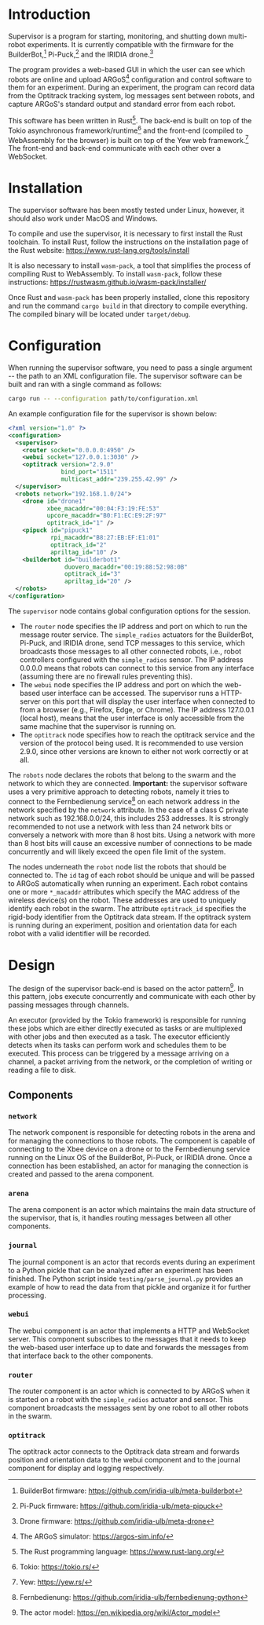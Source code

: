 # Introduction

Supervisor is a program for starting, monitoring, and shutting down multi-robot experiments. It is currently compatible with the firmware for the BuilderBot,[^1] Pi-Puck,[^2] and the IRIDIA drone.[^3]

The program provides a web-based GUI in which the user can see which robots are online and upload ARGoS[^4] configuration and control software to them for an experiment. During an experiment, the program can record data from the Optitrack tracking system, log messages sent between robots, and capture ARGoS's standard output and standard error from each robot.

This software has been written in Rust[^5]. The back-end is built on top of the Tokio asynchronous framework/runtime[^6] and the front-end (compiled to WebAssembly for the browser) is built on top of the Yew web framework.[^7] The front-end and back-end communicate with each other over a WebSocket.

[^1]: BuilderBot firmware: https://github.com/iridia-ulb/meta-builderbot
[^2]: Pi-Puck firmware: https://github.com/iridia-ulb/meta-pipuck
[^3]: Drone firmware: https://github.com/iridia-ulb/meta-drone
[^4]: The ARGoS simulator: https://argos-sim.info/
[^5]: The Rust programming language: https://www.rust-lang.org/
[^6]: Tokio: https://tokio.rs/
[^7]: Yew: https://yew.rs/

# Installation
The supervisor software has been mostly tested under Linux, however, it should also work under MacOS and Windows.

To compile and use the supervisor, it is necessary to first install the Rust toolchain. To install Rust, follow the instructions on the installation page of the Rust website: https://www.rust-lang.org/tools/install

It is also necessary to install `wasm-pack`, a tool that simplifies the process of compiling Rust to WebAssembly. To install `wasm-pack`, follow these instructions: https://rustwasm.github.io/wasm-pack/installer/

Once Rust and `wasm-pack` has been properly installed, clone this repository and run the command `cargo build` in that directory to compile everything. The compiled binary will be located under `target/debug`.

# Configuration
When running the supervisor software, you need to pass a single argument -- the path to an XML configuration file. The supervisor software can be built and ran with a single command as follows:
```sh
cargo run -- --configuration path/to/configuration.xml
```
An example configuration file for the supervisor is shown below:
```xml
<?xml version="1.0" ?>
<configuration>
  <supervisor>
    <router socket="0.0.0.0:4950" />
    <webui socket="127.0.0.1:3030" />
    <optitrack version="2.9.0"
               bind_port="1511"
               multicast_addr="239.255.42.99" />
  </supervisor>
  <robots network="192.168.1.0/24">
    <drone id="drone1"
           xbee_macaddr="00:04:F3:19:FE:53"
           upcore_macaddr="B0:F1:EC:E9:2F:97"
           optitrack_id="1" />
    <pipuck id="pipuck1"
            rpi_macaddr="B8:27:EB:EF:E1:01"
            optitrack_id="2"
            apriltag_id="10" />
    <builderbot id="builderbot1"
                duovero_macaddr="00:19:88:52:98:0B"
                optitrack_id="3"
                apriltag_id="20" />
  </robots>
</configuration>
```
The `supervisor` node contains global configuration options for the session.
* The `router` node specifies the IP address and port on which to run the message router service. The `simple_radios` actuators for the BuilderBot, Pi-Puck, and IRIDIA drone, send TCP messages to this service, which broadcasts those messages to all other connected robots, i.e., robot controllers configured with the `simple_radios` sensor. The IP address 0.0.0.0 means that robots can connect to this service from any interface (assuming there are no firewall rules preventing this).
* The `webui` node specifies the IP address and port on which the web-based user interface can be accessed. The supervisor runs a HTTP-server on this port that will display the user interface when connected to from a browser (e.g., Firefox, Edge, or Chrome). The IP address 127.0.0.1 (local host), means that the user interface is only accessible from the same machine that the supervisor is running on.
* The `optitrack` node specifies how to reach the optitrack service and the version of the protocol being used. It is recommended to use version 2.9.0, since other versions are known to either not work correctly or at all.

The `robots` node declares the robots that belong to the swarm and the network to which they are connected. **Important:** the supervisor software uses a very primitive approach to detecting robots, namely it tries to connect to the Fernbedienung service[^8] on each network address in the network specified by the `network` attribute. In the case of a class C private network such as 192.168.0.0/24, this includes 253 addresses. It is strongly recommended to not use a network with less than 24 network bits or conversely a network with more than 8 host bits. Using a network with more than 8 host bits will cause an excessive number of connections to be made concurrently and will likely exceed the open file limit of the system.

The nodes underneath the `robot` node list the robots that should be connected to. The `id` tag of each robot should be unique and will be passed to ARGoS automatically when running an experiment. Each robot contains one or more `*_macaddr` attributes which specify the MAC address of the wireless device(s) on the robot. These addresses are used to uniquely identify each robot in the swarm. The attribute `optitrack_id` specifies the rigid-body identifier from the Optitrack data stream. If the optitrack system is running during an experiment, position and orientation data for each robot with a valid identifier will be recorded.

[^8]: Fernbedienung: https://github.com/iridia-ulb/fernbedienung-python

# Design
The design of the supervisor back-end is based on the actor pattern[^9]. In this pattern, jobs execute concurrently and communicate with each other by passing messages through channels.

[^9]: The actor model: https://en.wikipedia.org/wiki/Actor_model

An executor (provided by the Tokio framework) is responsible for running these jobs which are either directly executed as tasks or are multiplexed with other jobs and then executed as a task. The executor efficiently detects when its tasks can perform work and schedules them to be executed. This process can be triggered by a message arriving on a channel, a packet arriving from the network, or the completion of writing or reading a file to disk.

## Components

### `network`
The network component is responsible for detecting robots in the arena and for managing the connections to those robots. The component is capable of connecting to the Xbee device on a drone or to the Fernbedienung service running on the Linux OS of the BuilderBot, Pi-Puck, or IRIDIA drone. Once a connection has been established, an actor for managing the connection is created and passed to the arena component.

### `arena`
The arena component is an actor which maintains the main data structure of the supervisor, that is, it handles routing messages between all other components.

### `journal`
The journal component is an actor that records events during an experiment to a Python pickle that can be analyzed after an experiment has been finished. The Python script inside `testing/parse_journal.py` provides an example of how to read the data from that pickle and organize it for further processing.

### `webui`
The webui component is an actor that implements a HTTP and WebSocket server. This component subscribes to the messages that it needs to keep the web-based user interface up to date and forwards the messages from that interface back to the other components.

### `router`
The router component is an actor which is connected to by ARGoS when it is started on a robot with the `simple_radios` actuator and sensor. This component broadcasts the messages sent by one robot to all other robots in the swarm.

### `optitrack`
The optitrack actor connects to the Optitrack data stream and forwards position and orientation data to the webui component and to the journal component for display and logging respectively.

